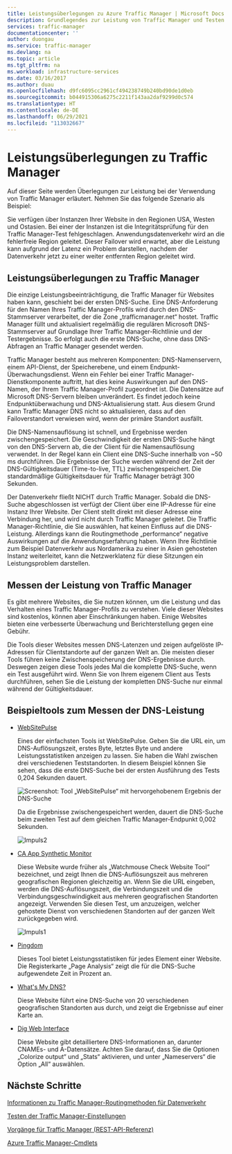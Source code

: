 ```yaml
---
title: Leistungsüberlegungen zu Azure Traffic Manager | Microsoft Docs
description: Grundlegendes zur Leistung von Traffic Manager und Testen der Leistung auf Websites bei Verwendung von Traffic Manager
services: traffic-manager
documentationcenter: ''
author: duongau
ms.service: traffic-manager
ms.devlang: na
ms.topic: article
ms.tgt_pltfrm: na
ms.workload: infrastructure-services
ms.date: 03/16/2017
ms.author: duau
ms.openlocfilehash: d9fc6095cc2961cf494238749b240bd90de1d0eb
ms.sourcegitcommit: b044915306a6275c2211f143aa2daf9299d0c574
ms.translationtype: HT
ms.contentlocale: de-DE
ms.lasthandoff: 06/29/2021
ms.locfileid: "113032667"
---
```

# <a name="performance-considerations-for-traffic-manager"></a>Leistungsüberlegungen zu Traffic Manager

Auf dieser Seite werden Überlegungen zur Leistung bei der Verwendung von Traffic Manager erläutert. Nehmen Sie das folgende Szenario als Beispiel:

Sie verfügen über Instanzen Ihrer Website in den Regionen USA, Westen und Ostasien. Bei einer der Instanzen ist die Integritätsprüfung für den Traffic Manager-Test fehlgeschlagen. Anwendungsdatenverkehr wird an die fehlerfreie Region geleitet. Dieser Failover wird erwartet, aber die Leistung kann aufgrund der Latenz ein Problem darstellen, nachdem der Datenverkehr jetzt zu einer weiter entfernten Region geleitet wird.

## <a name="performance-considerations-for-traffic-manager"></a>Leistungsüberlegungen zu Traffic Manager

Die einzige Leistungsbeeinträchtigung, die Traffic Manager für Websites haben kann, geschieht bei der ersten DNS-Suche. Eine DNS-Anforderung für den Namen Ihres Traffic Manager-Profils wird durch den DNS-Stammserver verarbeitet, der die Zone „trafficmanager.net“ hostet. Traffic Manager füllt und aktualisiert regelmäßig die regulären Microsoft DNS-Stammserver auf Grundlage Ihrer Traffic Manager-Richtlinie und der Testergebnisse. So erfolgt auch die erste DNS-Suche, ohne dass DNS-Abfragen an Traffic Manager gesendet werden.

Traffic Manager besteht aus mehreren Komponenten: DNS-Namenservern, einem API-Dienst, der Speicherebene, und einem Endpunkt-Überwachungsdienst. Wenn ein Fehler bei einer Traffic Manager-Dienstkomponente auftritt, hat dies keine Auswirkungen auf den DNS-Namen, der Ihrem Traffic Manager-Profil zugeordnet ist. Die Datensätze auf Microsoft DNS-Servern bleiben unverändert. Es findet jedoch keine Endpunktüberwachung und DNS-Aktualisierung statt. Aus diesem Grund kann Traffic Manager DNS nicht so aktualisieren, dass auf den Failoverstandort verwiesen wird, wenn der primäre Standort ausfällt.

Die DNS-Namensauflösung ist schnell, und Ergebnisse werden zwischengespeichert. Die Geschwindigkeit der ersten DNS-Suche hängt von den DNS-Servern ab, die der Client für die Namensauflösung verwendet. In der Regel kann ein Client eine DNS-Suche innerhalb von ~50 ms durchführen. Die Ergebnisse der Suche werden während der Zeit der DNS-Gültigkeitsdauer (Time-to-live, TTL) zwischengespeichert. Die standardmäßige Gültigkeitsdauer für Traffic Manager beträgt 300 Sekunden.

Der Datenverkehr fließt NICHT durch Traffic Manager. Sobald die DNS-Suche abgeschlossen ist verfügt der Client über eine IP-Adresse für eine Instanz Ihrer Website. Der Client stellt direkt mit dieser Adresse eine Verbindung her, und wird nicht durch Traffic Manager geleitet. Die Traffic Manager-Richtlinie, die Sie auswählen, hat keinen Einfluss auf die DNS-Leistung. Allerdings kann die Routingmethode „performance“ negative Auswirkungen auf die Anwendungserfahrung haben. Wenn Ihre Richtlinie zum Beispiel Datenverkehr aus Nordamerika zu einer in Asien gehosteten Instanz weiterleitet, kann die Netzwerklatenz für diese Sitzungen ein Leistungsproblem darstellen.

## <a name="measuring-traffic-manager-performance"></a>Messen der Leistung von Traffic Manager

Es gibt mehrere Websites, die Sie nutzen können, um die Leistung und das Verhalten eines Traffic Manager-Profils zu verstehen. Viele dieser Websites sind kostenlos, können aber Einschränkungen haben. Einige Websites bieten eine verbesserte Überwachung und Berichterstellung gegen eine Gebühr.

Die Tools dieser Websites messen DNS-Latenzen und zeigen aufgelöste IP-Adressen für Clientstandorte auf der ganzen Welt an. Die meisten dieser Tools führen keine Zwischenspeicherung der DNS-Ergebnisse durch. Deswegen zeigen diese Tools jedes Mal die komplette DNS-Suche, wenn ein Test ausgeführt wird. Wenn Sie von Ihrem eigenem Client aus Tests durchführen, sehen Sie die Leistung der kompletten DNS-Suche nur einmal während der Gültigkeitsdauer.

## <a name="sample-tools-to-measure-dns-performance"></a>Beispieltools zum Messen der DNS-Leistung

* [WebSitePulse](https://www.websitepulse.com/help/tools.php)

    Eines der einfachsten Tools ist WebSitePulse. Geben Sie die URL ein, um DNS-Auflösungszeit, erstes Byte, letztes Byte und andere Leistungsstatistiken anzeigen zu lassen. Sie haben die Wahl zwischen drei verschiedenen Teststandorten. In diesem Beispiel können Sie sehen, dass die erste DNS-Suche bei der ersten Ausführung des Tests 0,204 Sekunden dauert.

    ![Screenshot: Tool „WebSitePulse“ mit hervorgehobenem Ergebnis der DNS-Suche](./media/traffic-manager-performance-considerations/traffic-manager-web-site-pulse.png)

    Da die Ergebnisse zwischengespeichert werden, dauert die DNS-Suche beim zweiten Test auf dem gleichen Traffic Manager-Endpunkt 0,002 Sekunden.

    ![Impuls2](./media/traffic-manager-performance-considerations/traffic-manager-web-site-pulse2.png)

* [CA App Synthetic Monitor](https://asm.ca.com/en/checkit.php)

    Diese Website wurde früher als „Watchmouse Check Website Tool“ bezeichnet, und zeigt Ihnen die DNS-Auflösungszeit aus mehreren geografischen Regionen gleichzeitig an. Wenn Sie die URL eingeben, werden die DNS-Auflösungszeit, die Verbindungszeit und die Verbindungsgeschwindigkeit aus mehreren geografischen Standorten angezeigt. Verwenden Sie diesen Test, um anzuzeigen, welcher gehostete Dienst von verschiedenen Standorten auf der ganzen Welt zurückgegeben wird.

    ![Impuls1](./media/traffic-manager-performance-considerations/traffic-manager-web-site-watchmouse.png)

* [Pingdom](https://tools.pingdom.com/)

    Dieses Tool bietet Leistungsstatistiken für jedes Element einer Website. Die Registerkarte „Page Analysis“ zeigt die für die DNS-Suche aufgewendete Zeit in Prozent an.

* [What's My DNS?](https://www.whatsmydns.net/)

    Diese Website führt eine DNS-Suche von 20 verschiedenen geografischen Standorten aus durch, und zeigt die Ergebnisse auf einer Karte an.

* [Dig Web Interface](https://www.digwebinterface.com)

    Diese Website gibt detailliertere DNS-Informationen an, darunter CNAMEs- und A-Datensätze. Achten Sie darauf, dass Sie die Optionen „Colorize output“ und „Stats“ aktivieren, und unter „Nameservers“ die Option „All“ auswählen.

## <a name="next-steps"></a>Nächste Schritte

[Informationen zu Traffic Manager-Routingmethoden für Datenverkehr](traffic-manager-routing-methods.md)

[Testen der Traffic Manager-Einstellungen](traffic-manager-testing-settings.md)

[Vorgänge für Traffic Manager (REST-API-Referenz)](/previous-versions/azure/reference/hh758255(v=azure.100))

[Azure Traffic Manager-Cmdlets](/powershell/module/az.trafficmanager)
